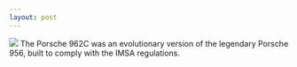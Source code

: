 ```yaml
---
layout: post
---
```

<img src="{{ site.baseurl }}/images/pic01.jpg" class="fit image">
The Porsche 962C was an evolutionary version of the legendary Porsche 956, built to comply with the IMSA regulations.

